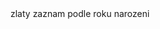 <?xml version='1.0' encoding='UTF-8'?>
<masterModel name="master_party" elemId="5061">
	<description>zlaty zaznam podle roku narozeni</description>
	<relationships/>
	<masterTables>
		<masterTable name="party" elemId="5177" label="" entityRole="golden" instanceTable="party" topLevel="true">
			<description></description>
			<columns>
				<column isCmo="false" refData="" isPk="true" isFk="false" description="" name="id" elemId="5382" label="" type="long_int" size="200"/>
				<column isCmo="true" refData="" isPk="false" isFk="false" description="" name="jmeno" elemId="5383" label="" type="string" size="200"/>
				<column isCmo="true" refData="" isPk="false" isFk="false" description="" name="prijimeni" elemId="5384" label="" type="string" size="200"/>
				<column isCmo="true" refData="" isPk="false" isFk="false" description="" name="rod_cis" elemId="5385" label="" type="string" size="200"/>
			</columns>
			<guiTab>
				<reduceES allColumns="true">
					<reduceColumns/>
				</reduceES>
				<views/>
				<computedColumns/>
			</guiTab>
			<advanced groupColumn="" customActivity="false">
				<inputFilterExpression></inputFilterExpression>
				<specialColumns/>
			</advanced>
			<guiEdit guiReadOnly="use global setting (from GUI Configuration)">
				<editColumns/>
				<parentColumns/>
			</guiEdit>
		</masterTable>
	</masterTables>
	<instanceTables/>
	<guiConfig enableGui="false" guiSystem="mda" guiMode="Read-Only">
		<hierarchies/>
		<actions hierarchies="false" revert="false" manualExceptions="false" edit="false" deactivate="false" create="false"/>
		<indicators dqi="false"/>
		<batchOperations guiInitialLoad="false" guiFullLoad="false" guiLoadAllEntities="true">
			<loadedEntities/>
		</batchOperations>
	</guiConfig>
</masterModel>